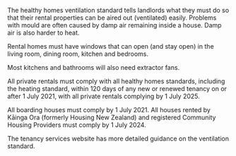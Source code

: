 

The healthy homes ventilation standard tells landlords what they must do so that their rental properties can be aired out (ventilated) easily. Problems with mould are often caused by damp air remaining inside a house.  Damp air is also harder to heat.

Rental homes must have windows that can open (and stay open) in the living room, dining room, kitchen and bedrooms.

Most kitchens and bathrooms will also need extractor fans.

All private rentals must comply with all healthy homes standards, including the heating standard, within 120 days of any new or renewed tenancy on or after 1 July 2021, with all private rentals complying by 1 July 2025.

All boarding houses must comply by 1 July 2021. All houses rented by Kāinga Ora (formerly Housing New Zealand) and registered Community Housing Providers must comply by 1 July 2024.

The tenancy services website has more detailed guidance on the ventilation standard.
